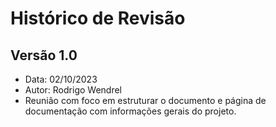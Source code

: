 # Histórico de Revisão

## Versão 1.0
* Data: 02/10/2023
* Autor: Rodrigo Wendrel
* Reunião com foco em estruturar o documento e página de documentação com informações gerais do projeto.
